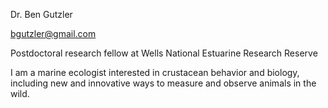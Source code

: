 Dr. Ben Gutzler

bgutzler@gmail.com

Postdoctoral research fellow at Wells National Estuarine Research Reserve

I am a marine ecologist interested in crustacean behavior and biology, including new and innovative ways to measure and observe animals in the wild.

